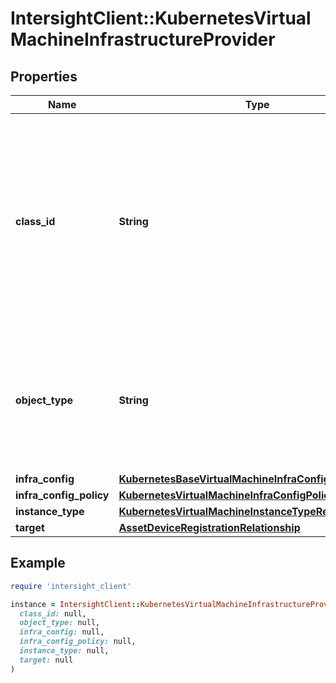 # IntersightClient::KubernetesVirtualMachineInfrastructureProvider

## Properties

| Name | Type | Description | Notes |
| ---- | ---- | ----------- | ----- |
| **class_id** | **String** | The fully-qualified name of the instantiated, concrete type. This property is used as a discriminator to identify the type of the payload when marshaling and unmarshaling data. | [default to &#39;kubernetes.VirtualMachineInfrastructureProvider&#39;] |
| **object_type** | **String** | The fully-qualified name of the instantiated, concrete type. The value should be the same as the &#39;ClassId&#39; property. | [default to &#39;kubernetes.VirtualMachineInfrastructureProvider&#39;] |
| **infra_config** | [**KubernetesBaseVirtualMachineInfraConfig**](KubernetesBaseVirtualMachineInfraConfig.md) |  | [optional] |
| **infra_config_policy** | [**KubernetesVirtualMachineInfraConfigPolicyRelationship**](KubernetesVirtualMachineInfraConfigPolicyRelationship.md) |  | [optional] |
| **instance_type** | [**KubernetesVirtualMachineInstanceTypeRelationship**](KubernetesVirtualMachineInstanceTypeRelationship.md) |  | [optional] |
| **target** | [**AssetDeviceRegistrationRelationship**](AssetDeviceRegistrationRelationship.md) |  | [optional] |

## Example

```ruby
require 'intersight_client'

instance = IntersightClient::KubernetesVirtualMachineInfrastructureProvider.new(
  class_id: null,
  object_type: null,
  infra_config: null,
  infra_config_policy: null,
  instance_type: null,
  target: null
)
```

